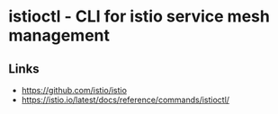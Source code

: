 # istioctl - CLI for istio service mesh management

## Links
- https://github.com/istio/istio
- https://istio.io/latest/docs/reference/commands/istioctl/

